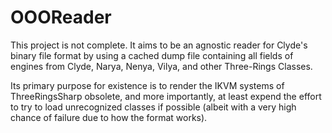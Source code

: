 # OOOReader
This project is not complete. It aims to be an agnostic reader for Clyde's binary file format by using a cached dump file containing all fields of engines from Clyde, Narya, Nenya, Vilya, and other Three-Rings Classes.

Its primary purpose for existence is to render the IKVM systems of ThreeRingsSharp obsolete, and more importantly, at least expend the effort to try to load unrecognized classes if possible (albeit with a very high chance of failure due to how the format works).